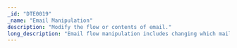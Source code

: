 ```yaml
---
_id: "DTE0019"
_name: "Email Manipulation"
description: "Modify the flow or contents of email."
long_description: "Email flow manipulation includes changing which mail appliances process mail flows, to which systems they forward mail, or moving mail after it arrives in an inbox.  Email content manipulation includes altering the contents of an email message."
---
```

